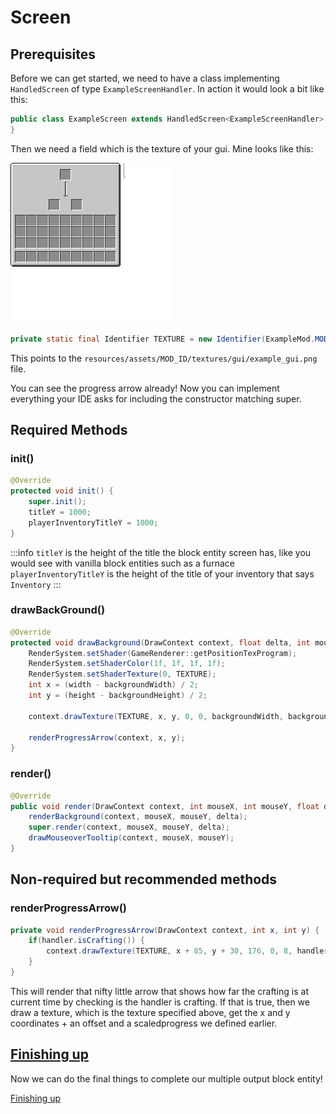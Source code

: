 # Screen

## Prerequisites
Before we can get started, we need to have a class implementing ```HandledScreen``` of type ```ExampleScreenHandler```.
In action it would look a bit like this:

```java title="Initial screen"
public class ExampleScreen extends HandledScreen<ExampleScreenHandler> {
}
```

Then we need a field which is the texture of your gui. Mine looks like this:

![GUI Texture](../../../images/example_gui.png)

```java
private static final Identifier TEXTURE = new Identifier(ExampleMod.MOD_ID, "textures/gui/example_gui.png");
```
This points to the ```resources/assets/MOD_ID/textures/gui/example_gui.png``` file.

You can see the progress arrow already!
Now you can implement everything your IDE asks for including the constructor matching super.

## Required Methods


### init()
```java 
@Override
protected void init() {
    super.init();
    titleY = 1000;
    playerInventoryTitleY = 1000;
}
```
:::info
```titleY``` is the height of the title the block entity screen has, like you would see with vanilla block entities such as a furnace
```playerInventoryTitleY``` is the height of the title of your inventory that says ```Inventory```
:::

### drawBackGround()

```java 
@Override
protected void drawBackground(DrawContext context, float delta, int mouseX, int mouseY) {
    RenderSystem.setShader(GameRenderer::getPositionTexProgram);
    RenderSystem.setShaderColor(1f, 1f, 1f, 1f);
    RenderSystem.setShaderTexture(0, TEXTURE);
    int x = (width - backgroundWidth) / 2;
    int y = (height - backgroundHeight) / 2;

    context.drawTexture(TEXTURE, x, y, 0, 0, backgroundWidth, backgroundHeight);

    renderProgressArrow(context, x, y);
}
```

### render()
```java
@Override
public void render(DrawContext context, int mouseX, int mouseY, float delta) {
    renderBackground(context, mouseX, mouseY, delta);
    super.render(context, mouseX, mouseY, delta);
    drawMouseoverTooltip(context, mouseX, mouseY);
}
```

## Non-required but recommended methods


### renderProgressArrow()

```java
private void renderProgressArrow(DrawContext context, int x, int y) {
    if(handler.isCrafting()) {
        context.drawTexture(TEXTURE, x + 85, y + 30, 176, 0, 8, handler.getScaledProgress());
    }
}
```

This will render that nifty little arrow that shows how far the crafting is at current time by checking is the handler is crafting. If that is true, then we draw a texture, which is the texture specified above, get the x and y coordinates + an offset and a scaledprogress we defined earlier.

## [Finishing up](../other-things.md)
Now we can do the final things to complete our multiple output block entity!

[Finishing up](../other-things.md)

